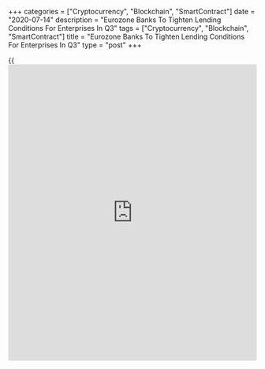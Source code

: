 +++
categories = ["Cryptocurrency", "Blockchain", "SmartContract"]
date = "2020-07-14"
description = "Eurozone Banks To Tighten Lending Conditions For Enterprises In Q3"
tags = ["Cryptocurrency", "Blockchain", "SmartContract"]
title = "Eurozone Banks To Tighten Lending Conditions For Enterprises In Q3"
type = "post"
+++

{{<iframe id="large-banner" src="https://www.bounty.group/#slide=26.0" width="100%" height="600" scrolling="no" style="border: 0px solid rgb(216, 221, 230); border-radius: 3px;">}}

Eurozone banks are set to tighten credit standards on loans to
enterprises in the third quarter amid [coronavirus][1] pandemic, the
Bank Lending Survey from the European Central Bank showed on Tuesday.

Credit standards for loans to firms remained favorable in the second
quarter, supported by fiscal and monetary measures.

Credit standards for loans to households tightened further in the second
quarter reflecting deteriorated economic outlook, worsened
creditworthiness of borrowers and a lower risk tolerance.

The net tightening of credit standards on loans to households is
expected to continue in the third quarter.

Further, the survey showed that demand from firms for loans or drawing
of credit lines surged further in the second quarter of 2020, reaching
the highest net balance since the survey was launched in 2003.

At the same time, demand for housing loans declined strongly and the net
demand for consumer credit and other lending to households reached a
record low in the second quarter.

Banks expect that net demand for loans to enterprises will increase less
in the third quarter.

Banks also expect an increase in net demand for housing loans and in
particular for consumer credit and other lending to households in the
third quarter. The survey was conducted among 144 banks between June 5
and 23.

For comments and feedback [contact](https://www.playgroundfx.com/contact/): editorial@rtt[news](https://www.letsplayfx.com/blog/forex-news-website/).com

[Economic News][2]

 **What parts of the world are seeing the best (and worst) economic
performances lately? Click[here][3] to check out our [Econ Scorecard][3]
and find out! See up-to-the-moment [ranking](https://www.playgroundfx.com/blog/crypto-exchange-ranking/)s for the best and worst
performers in [GDP][4], [unemployment rate][5], [inflation][6] and much
more.**

   1. www.rtt[news](https://www.letsplayfx.com/blog/forex-news-website/).com/list/coronavirus.aspx
   2. www.rtt[news](https://www.letsplayfx.com/blog/forex-news-website/).com/Content/EconomicNews.aspx
   3. www.rtt[news](https://www.letsplayfx.com/blog/forex-news-website/).com/economic-scorecard/world-rank/PPI/highest-performance.aspx
   4. www.rtt[news](https://www.letsplayfx.com/blog/forex-news-website/).com/economic-scorecard/world-rank/GDP/highest-performance.aspx
   5. www.rtt[news](https://www.letsplayfx.com/blog/forex-news-website/).com/economic-scorecard/world-rank/unemployment-rate/lowest-performance.aspx
   6. www.rtt[news](https://www.letsplayfx.com/blog/forex-news-website/).com/economic-scorecard/world-rank/CPI/highest-performance.aspx